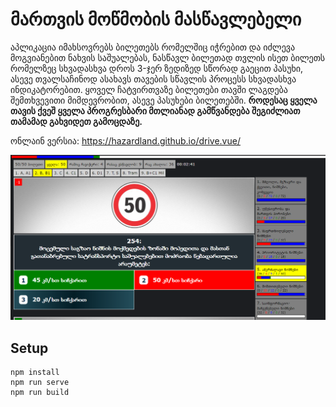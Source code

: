 # მართვის მოწმობის მასწავლებელი
აპლიკაცია იმახსოვრებს ბილეთებს რომელშიც იჭრებით და იძლევა მოგვიანებით ნახვის საშუალებას, ნასწავლ ბილეთად თვლის ისეთ ბილეთს რომელზეც სხვადასხვა დროს 3-ჯერ ზედიზედ სწორად გაეცით პასუხი, ასევე თვალსაჩინოდ ასახავს თავების სწავლის პროცესს სხვადასხვა ინდიკატორებით. ყოველ ჩატვირთვაზე ბილეთები თავში ლაგდება შემთხვევითი მიმდევრობით, ასევე პასუხები ბილეთებში. **როდესაც ყველა თავის ქვეშ ყველა პროგრესბარი მთლიანად გამწვანდება შეგიძლიათ თამამად გახვიდეთ გამოცდაზე.**

ონლაინ ვერსია: https://hazardland.github.io/drive.vue/

![Demo](./readme.png)

## Setup
```
npm install
npm run serve
npm run build
```
